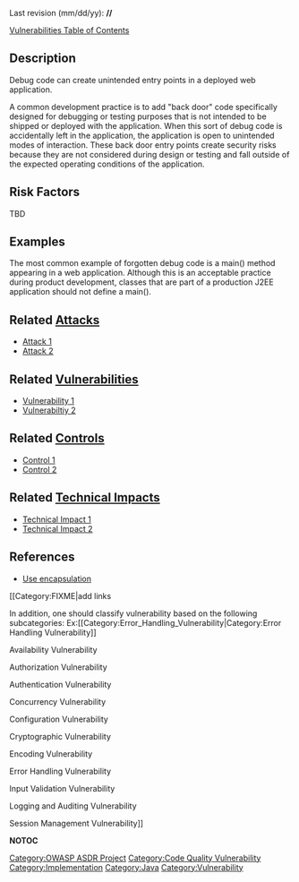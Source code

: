 Last revision (mm/dd/yy): **//**

[Vulnerabilities Table of Contents](ASDR_TOC_Vulnerabilities "wikilink")

## Description

Debug code can create unintended entry points in a deployed web
application.

A common development practice is to add "back door" code specifically
designed for debugging or testing purposes that is not intended to be
shipped or deployed with the application. When this sort of debug code
is accidentally left in the application, the application is open to
unintended modes of interaction. These back door entry points create
security risks because they are not considered during design or testing
and fall outside of the expected operating conditions of the
application.

## Risk Factors

TBD

## Examples

The most common example of forgotten debug code is a main() method
appearing in a web application. Although this is an acceptable practice
during product development, classes that are part of a production J2EE
application should not define a main().

## Related [Attacks](Attacks "wikilink")

  - [Attack 1](Attack_1 "wikilink")
  - [Attack 2](Attack_2 "wikilink")

## Related [Vulnerabilities](Vulnerabilities "wikilink")

  - [Vulnerability 1](Vulnerability_1 "wikilink")
  - [Vulnerabiltiy 2](Vulnerabiltiy_2 "wikilink")

## Related [Controls](Controls "wikilink")

  - [Control 1](Control_1 "wikilink")
  - [Control 2](Control_2 "wikilink")

## Related [Technical Impacts](Technical_Impacts "wikilink")

  - [Technical Impact 1](Technical_Impact_1 "wikilink")
  - [Technical Impact 2](Technical_Impact_2 "wikilink")

## References

  - [Use encapsulation](Use_encapsulation "wikilink")

\[\[Category:FIXME|add links

In addition, one should classify vulnerability based on the following
subcategories:
Ex:\[\[Category:Error_Handling_Vulnerability|Category:Error Handling
Vulnerability\]\]

Availability Vulnerability

Authorization Vulnerability

Authentication Vulnerability

Concurrency Vulnerability

Configuration Vulnerability

Cryptographic Vulnerability

Encoding Vulnerability

Error Handling Vulnerability

Input Validation Vulnerability

Logging and Auditing Vulnerability

Session Management Vulnerability\]\]

__NOTOC__

[Category:OWASP ASDR Project](Category:OWASP_ASDR_Project "wikilink")
[Category:Code Quality
Vulnerability](Category:Code_Quality_Vulnerability "wikilink")
[Category:Implementation](Category:Implementation "wikilink")
[Category:Java](Category:Java "wikilink")
[Category:Vulnerability](Category:Vulnerability "wikilink")